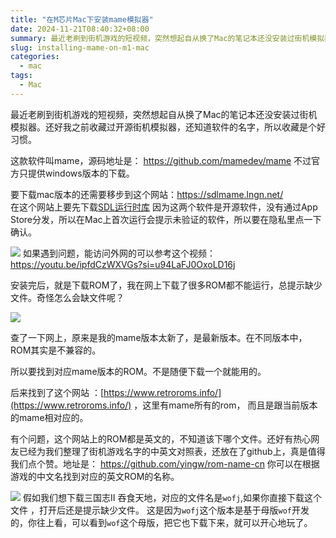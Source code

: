 ```yaml
---
title: "在M芯片Mac下安装mame模拟器"
date: 2024-11-21T08:40:32+08:00
summary: 最近老刷到街机游戏的短视频，突然想起自从换了Mac的笔记本还没安装过街机模拟器。还好我之前收藏过开源街机模拟器，还知道软件的名字，所以收藏是个好习惯,开干！
slug: installing-mame-on-m1-mac
categories:
  - mac
tags:
  - Mac
---
```


最近老刷到街机游戏的短视频，突然想起自从换了Mac的笔记本还没安装过街机模拟器。还好我之前收藏过开源街机模拟器，还知道软件的名字，所以收藏是个好习惯。

这款软件叫mame，源码地址是： https://github.com/mamedev/mame 
不过官方只提供windows版本的下载。

要下载mac版本的还需要移步到这个网站：[https://sdlmame.lngn.net/ ](https://sdlmame.lngn.net/ )  
在这个网站上要先下载[SDL运行时库](https://github.com/libsdl-org/SDL/releases)
因为这两个软件是开源软件，没有通过App Store分发，所以在Mac上首次运行会提示未验证的软件，所以要在隐私里点一下确认。

![](/assets/img/2024/11/20/2251101870.png)
如果遇到问题，能访问外网的可以参考这个视频：https://youtu.be/ipfdCzWXVGs?si=u94LaFJ0OxoLD16j

安装完后，就是下载ROM了，我在网上下载了很多ROM都不能运行，总提示缺少文件。奇怪怎么会缺文件呢？

![](/assets/img/2024/11/20/2251213090.png)

查了一下网上，原来是我的mame版本太新了，是最新版本。在不同版本中，ROM其实是不兼容的。

所以要找到对应mame版本的ROM。不是随便下载一个就能用的。

后来找到了这个网站 ：[https://www.retroroms.info/](https://www.retroroms.info/) ，这里有mame所有的rom， 而且是跟当前版本的mame相对应的。

有个问题，这个网站上的ROM都是英文的，不知道该下哪个文件。还好有热心网友已经为我们整理了街机游戏名字的中英文对照表，还放在了github上，真是值得我们点个赞。地址是： https://github.com/yingw/rom-name-cn
你可以在根据游戏的中文名找到对应的英文ROM的名称。

![](/assets/img/2024/11/21/0801480040.png)
假如我们想下载三国志II 吞食天地，对应的文件名是`wofj`,如果你直接下载这个文件 ，打开后还是提示缺少文件。
这是因为`wofj`这个版本是基于母版`wof`开发的，你往上看，可以看到`wof`这个母版，把它也下载下来，就可以开心地玩了。
